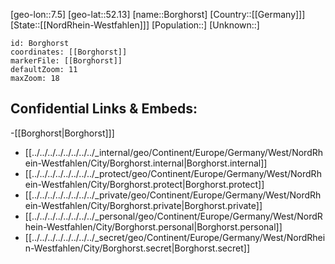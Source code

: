 ﻿---
location: [52.13,7.5]
mapzoom: [7,12] 
mapmarker: city 
type: City
tags:
- geo/City


SpocWebEntityId: 29277
isDeleted: false
confidential: public

---
[geo-lon::7.5]
[geo-lat::52.13]
[name::Borghorst]
[Country::[[Germany]]]
[State::[[NordRhein-Westfahlen]]]
[Population::]
[Unknown::]


```leaflet
id: Borghorst
coordinates: [[Borghorst]]
markerFile: [[Borghorst]]
defaultZoom: 11 
maxZoom: 18
```


## Confidential Links & Embeds: 
-[[Borghorst|Borghorst]]] 
- [[../../../../../../../../_internal/geo/Continent/Europe/Germany/West/NordRhein-Westfahlen/City/Borghorst.internal|Borghorst.internal]] 
- [[../../../../../../../../_protect/geo/Continent/Europe/Germany/West/NordRhein-Westfahlen/City/Borghorst.protect|Borghorst.protect]] 
- [[../../../../../../../../_private/geo/Continent/Europe/Germany/West/NordRhein-Westfahlen/City/Borghorst.private|Borghorst.private]] 
- [[../../../../../../../../_personal/geo/Continent/Europe/Germany/West/NordRhein-Westfahlen/City/Borghorst.personal|Borghorst.personal]] 
- [[../../../../../../../../_secret/geo/Continent/Europe/Germany/West/NordRhein-Westfahlen/City/Borghorst.secret|Borghorst.secret]] 
